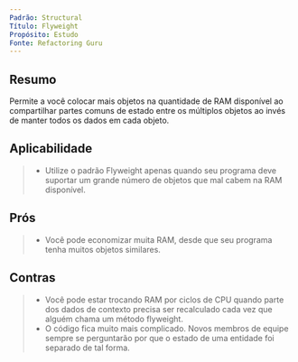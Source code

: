 ```yaml
---
Padrão: Structural
Título: Flyweight
Propósito: Estudo
Fonte: Refactoring Guru
---
```


## Resumo
Permite a você colocar mais objetos na quantidade de RAM disponível ao compartilhar partes comuns de estado entre os múltiplos objetos ao invés de manter todos os dados em cada objeto.

## Aplicabilidade
> * Utilize o padrão Flyweight apenas quando seu programa deve suportar um grande número de objetos que mal cabem na RAM disponível.

## Prós
> * Você pode economizar muita RAM, desde que seu programa tenha muitos objetos similares.

## Contras
> * Você pode estar trocando RAM por ciclos de CPU quando parte dos dados de contexto precisa ser recalculado cada vez que alguém chama um método flyweight.
> * O código fica muito mais complicado. Novos membros de equipe sempre se perguntarão por que o estado de uma entidade foi separado de tal forma.